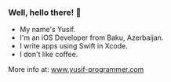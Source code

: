 ### Well, hello there! 🎩

- My name's Yusif.
- I'm an iOS Developer from Baku, Azerbaijan.
- I write apps using Swift in Xcode.
- I don't like coffee.

More info at: www.yusif-programmer.com
